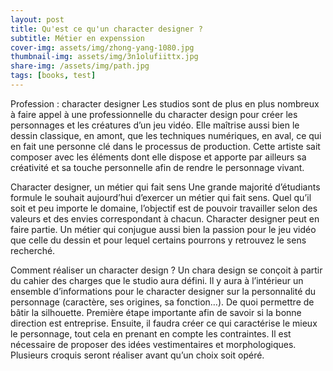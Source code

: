```yaml
---
layout: post
title: Qu'est ce qu'un character designer ?
subtitle: Métier en expenssion
cover-img: assets/img/zhong-yang-1080.jpg
thumbnail-img: assets/img/3n1olufiittx.jpg
share-img: /assets/img/path.jpg
tags: [books, test]
---
```


Profession : character designer
Les studios sont de plus en plus nombreux à faire appel à une professionnelle du character design pour créer les personnages et les créatures d’un jeu vidéo. Elle maîtrise aussi bien le dessin classique, en amont, que les techniques numériques, en aval, ce qui en fait une personne clé dans le processus de production. Cette artiste sait composer avec les éléments dont elle dispose et apporte par ailleurs sa créativité et sa touche personnelle afin de rendre le personnage vivant.

Character designer, un métier qui fait sens
Une grande majorité d’étudiants formule le souhait aujourd’hui d’exercer un métier qui fait sens. Quel qu’il soit et peu importe le domaine, l’objectif est de pouvoir travailler selon des valeurs et des envies correspondant à chacun. Character designer peut en faire partie. Un métier qui conjugue aussi bien la passion pour le jeu vidéo que celle du dessin et pour lequel certains pourrons y retrouvez le sens recherché.

Comment réaliser un character design ?
Un chara design se conçoit à partir du cahier des charges que le studio aura défini. Il y aura à l’intérieur un ensemble d’informations pour le character designer sur la personnalité du personnage (caractère, ses origines, sa fonction…). De quoi permettre de bâtir la silhouette. Première étape importante afin de savoir si la bonne direction est entreprise. Ensuite, il faudra créer ce qui caractérise le mieux le personnage, tout cela en prenant en compte les contraintes. Il est nécessaire de proposer des idées vestimentaires et morphologiques. Plusieurs croquis seront réaliser avant qu’un choix soit opéré.
